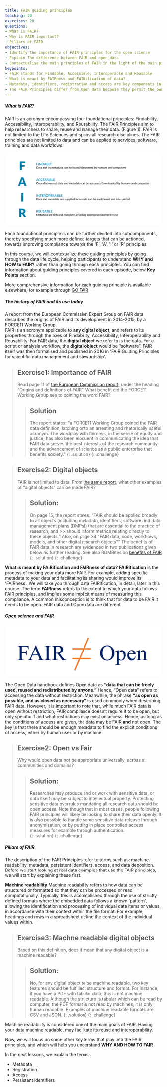 ```yaml
---
title: FAIR guiding principles
teaching: 20
exercises: 20
questions:
- What is FAIR? 
- Why is FAIR important?
- Pillars of FAIR
objectives:
- Identify the importance of FAIR principles for the open science
- Explain The difference between FAIR and open data
- Contextualise the main principles of FAIR in the light of the main pillars (Identifiers, access, metadata, and registration)
keypoints:
- FAIR stands for Findable, Accessible, Interoperable and Reusable
- What is meant by FAIRness and FAIRification of data?
- Metadata, identifiers, registration and access are key components in the process of FAIRification
- The FAIR Principles differ from Open data because they permit the owner of the data to control access, although as part of this they are required to define methods and instances where data could be accessed
--- 
```

##### What is FAIR?
FAIR is an acronym encompassing four foundational principles: Findability, Accessibility, Interoperability, and Reusability. The FAIR Principles aim to help researchers to share, reuse and manage their data. (Figure 1). FAIR is not limited to the Life Sciences and spans all research disciplines. The FAIR principles are not limited to data and can be applied to services, software, training and data workflows. 

![Figure 1. Summary of FAIR principles](../fig/fairifying2.png)

Each foundational principle is can be further divided into subcomponents, thereby specifying much more defined targets that can be actioned, towards improving compliance towards the 'F', 'A', 'I' or 'R' principles.  

In this course, we will contexualize these guiding principles by going through the data life cycle, helping participants to understand **WHY and HOW to FAIR?** rather than going through each principles. You can find information about guiding principles covered in each episode, below **Key Points** section.

More comprehensive information for each guiding principle is available elsewhere, for example through [GO FAIR](https://www.go-fair.org/fair-principles/)


##### The history of FAIR and its use today
A report from the European Commission Expert Group on FAIR data describes the origins of FAIR and its development in 2014-2015, by a FORCE11 Working Group.  
FAIR is an acronym applicable to **any digital object**, and refers to its properties through the axes of Findability, Accessibility, Interoperability and Reusability. For FAIR data, the **digital object** we refer to is the data.  For a script or analysis workflow, the **digital object** would be “software”.
FAIR itself was then formalised and published in 2016 in 'FAIR Guiding Principles for scientific data management and stewardship'.

> ## Exercise1: Importance of FAIR
> Read page 11 of [the European Commission report](https://zenodo.org/record/1285272#.Yuk8O_HMIqt), under the 
> heading “Origins and definitions of FAIR”. What benefit did the FORCE11 Working Group see to coining the word FAIR? 
>> ## Solution
>> The report states: “a FORCE11 Working Group coined the FAIR data definition, latching onto an arresting and
>> rhetorically useful acronym. The wordplay with fairness, in the sense of equity and justice, has also been 
>> eloquent in communicating the idea that FAIR data serves the best interests of the research community and 
>> the advancement of science as a public enterprise that benefits society.”
> {: .solution}
{: .challenge}

> ## Exercise2: Digital objects 
> FAIR is not limited to data. From [the same report](https://zenodo.org/record/1285272#.Yuk8O_HMIqt), what
> other examples of “digital objects” can be made FAIR? 
>> ## Solution:
>> On page 15, the report states: “FAIR should be applied broadly to all objects (including metadata,
>> identifiers, software and data management plans (DMPs)) that are essential to the practice of research, and >> should inform metrics relating directly to these objects.” 
>> Also, on page 34 "FAIR data, code, workflows, models, and other digital research objects"”
>> The benefits of FAIR data in research are evidenced in two publications given below as further reading. 
>> See also RDMBites on [benefits of FAIR](https://docs.google.com/presentation/d/1xywEzC84RMor46moZVC-H-o3rJqEYYk1/edit#slide=id.p1)
> {: .solution}
{: .challenge}

**What is meant by FAIRification and FAIRness of data?**
**FAIRification** is the process of making your data more FAIR.  For example, adding specific metadata to your data and facilitating its sharing would improve its 'FAIRness'. We will take you through data FAIRification, in detail, later in this course.
The term **FAIRness** refers to the extent to which your data follows FAIR principles, and implies some implicit means of measuring this compliance.
A common misconception is to think that for data to be FAIR it needs to be open. FAIR data and Open data are different

##### Open science and FAIR

![Figure 2. FAIR data is not open data](../fig/Openfair.PNG)

The Open Data handbook defines Open data as **“data that can be freely used, reused and redistributed by anyone.”**
Hence, “Open data” refers to accessing the data without restriction.  Meanwhile, the phrase **“as open as possible, and as closed as necessary”** is used commonly when describing FAIR data. However, it is important to note that, while much FAIR data is open without restriction, FAIR compliance doesn’t require it to be open, but only specific if and what restrictions may exist on access. Hence, as long as the conditions of access are given, the data may be FAIR **and** not open.  The key is that there should be enough metadata to find the explicit conditions of access, either by human user or by machine.

> ## Exercise2: Open vs Fair
> Why would open data not be appropriate universally, across all communities and domains?
>> ## Solution:
>> Researches may produce and or work with sensitive 
>> data, or data itself may be subject to intellectual property.  Protecting sensitive data overrules mandating all research 
>> data should be open access.
>> Note though that in most cases, people following FAIR principles will likely be looking to share their data 
>> openly. It is also possible to handle some sensitive data release through anonymisation, or by putting in place controlled access measures for example through authentication.  
> {: .solution}
{: .challenge}

##### Pillars of FAIR
The description of the FAIR Principles refer to terms such as: machine readability, metadata, persistent identifiers, access, and data deposition. Before we start looking at real data examples that use the FAIR principles, we will start by explaining these first.

**Machine readability**
Machine readability refers to how data can be structured or formatted so that they can be processed or read computationally. Typically, this is accomplished through the use of strictly defined formats where the embedded data follows a known 'pattern', allowing the identification and processing of individual data items or values, in accordance with their context within the file format. For example, headings and rows in a spreadsheet define the context of the individual values within.  

> ## Exercise3: Machne readable digital objects
> Based on this definition, does it mean that any digital object is a machine readable?
>> ## Solution:
>> No, for any digital object to be machine readable, two key features should be fulfilled: structure and 
>> format. For instance, if you have a PDF with tabular data, this is not machine readable. Although the 
>> structure is tabular which can be read by computer, the PDF format is not read by machines, it is only 
>> human readable. Examples of machine readable formats are CSV and JSON.
> {: .solution}
{: .challenge}

Machine readability is considered one of the main goals of FAIR. Having your data machine readable, may facilitate its reuse and interoperability. 

Now, we will focus on some other key terms that play into the FAIR principles, and which will help you understand **WHY AND HOW TO FAIR**

In the next lessons, we explain the terms:
- Metadata
- Registration
- Access
- Persistent identifiers

